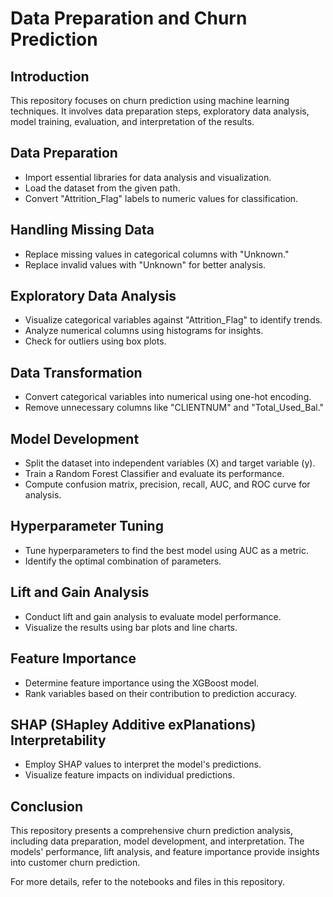 # Data Preparation and Churn Prediction

## Introduction
This repository focuses on churn prediction using machine learning techniques. It involves data preparation steps, exploratory data analysis, model training, evaluation, and interpretation of the results.

## Data Preparation
- Import essential libraries for data analysis and visualization.
- Load the dataset from the given path.
- Convert "Attrition_Flag" labels to numeric values for classification.

## Handling Missing Data
- Replace missing values in categorical columns with "Unknown."
- Replace invalid values with "Unknown" for better analysis.

## Exploratory Data Analysis
- Visualize categorical variables against "Attrition_Flag" to identify trends.
- Analyze numerical columns using histograms for insights.
- Check for outliers using box plots.

## Data Transformation
- Convert categorical variables into numerical using one-hot encoding.
- Remove unnecessary columns like "CLIENTNUM" and "Total_Used_Bal."

## Model Development
- Split the dataset into independent variables (X) and target variable (y).
- Train a Random Forest Classifier and evaluate its performance.
- Compute confusion matrix, precision, recall, AUC, and ROC curve for analysis.

## Hyperparameter Tuning
- Tune hyperparameters to find the best model using AUC as a metric.
- Identify the optimal combination of parameters.

## Lift and Gain Analysis
- Conduct lift and gain analysis to evaluate model performance.
- Visualize the results using bar plots and line charts.

## Feature Importance
- Determine feature importance using the XGBoost model.
- Rank variables based on their contribution to prediction accuracy.

## SHAP (SHapley Additive exPlanations) Interpretability
- Employ SHAP values to interpret the model's predictions.
- Visualize feature impacts on individual predictions.

## Conclusion
This repository presents a comprehensive churn prediction analysis, including data preparation, model development, and interpretation. The models' performance, lift analysis, and feature importance provide insights into customer churn prediction.

For more details, refer to the notebooks and files in this repository.

